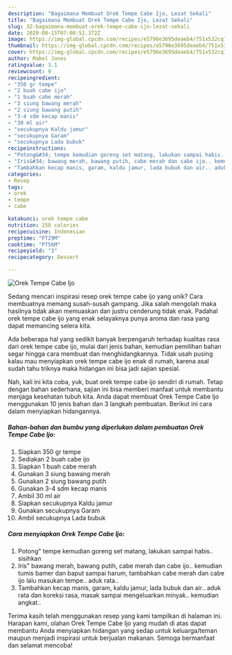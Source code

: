 ```yaml
---
description: "Bagaimana Membuat Orek Tempe Cabe Ijo, Lezat Sekali"
title: "Bagaimana Membuat Orek Tempe Cabe Ijo, Lezat Sekali"
slug: 32-bagaimana-membuat-orek-tempe-cabe-ijo-lezat-sekali
date: 2020-08-15T07:08:51.372Z
image: https://img-global.cpcdn.com/recipes/e5796e3695deaeb4/751x532cq70/orek-tempe-cabe-ijo-foto-resep-utama.jpg
thumbnail: https://img-global.cpcdn.com/recipes/e5796e3695deaeb4/751x532cq70/orek-tempe-cabe-ijo-foto-resep-utama.jpg
cover: https://img-global.cpcdn.com/recipes/e5796e3695deaeb4/751x532cq70/orek-tempe-cabe-ijo-foto-resep-utama.jpg
author: Mabel Jones
ratingvalue: 3.1
reviewcount: 9
recipeingredient:
- "350 gr tempe"
- "2 buah cabe ijo"
- "1 buah cabe merah"
- "3 siung bawang merah"
- "2 siung bawang putih"
- "3-4 sdm kecap manis"
- "30 ml air"
- "secukupnya Kaldu jamur"
- "secukupnya Garam"
- "secukupnya Lada bubuk"
recipeinstructions:
- "Potong&#34; tempe kemudian goreng set matang, lakukan sampai habis.. sisihkan"
- "Iris&#34; bawang merah, bawang putih, cabe merah dan cabe ijo.. kemudian tumis bamer dan baput sampai harum, tambahkan cabe merah dan cabe ijo lalu masukan tempe.. aduk rata.."
- "Tambahkan kecap manis, garam, kaldu jamur, lada bubuk dan air.. aduk rata dan koreksi rasa, masak sampai mengeluarkan minyak.. kemudian angkat.."
categories:
- Resep
tags:
- orek
- tempe
- cabe

katakunci: orek tempe cabe 
nutrition: 258 calories
recipecuisine: Indonesian
preptime: "PT29M"
cooktime: "PT56M"
recipeyield: "3"
recipecategory: Dessert

---
```



![Orek Tempe Cabe Ijo](https://img-global.cpcdn.com/recipes/e5796e3695deaeb4/751x532cq70/orek-tempe-cabe-ijo-foto-resep-utama.jpg)

Sedang mencari inspirasi resep orek tempe cabe ijo yang unik? Cara membuatnya memang susah-susah gampang. Jika salah mengolah maka hasilnya tidak akan memuaskan dan justru cenderung tidak enak. Padahal orek tempe cabe ijo yang enak selayaknya punya aroma dan rasa yang dapat memancing selera kita.



Ada beberapa hal yang sedikit banyak berpengaruh terhadap kualitas rasa dari orek tempe cabe ijo, mulai dari jenis bahan, kemudian pemilihan bahan segar hingga cara membuat dan menghidangkannya. Tidak usah pusing kalau mau menyiapkan orek tempe cabe ijo enak di rumah, karena asal sudah tahu triknya maka hidangan ini bisa jadi sajian spesial.


Nah, kali ini kita coba, yuk, buat orek tempe cabe ijo sendiri di rumah. Tetap dengan bahan sederhana, sajian ini bisa memberi manfaat untuk membantu menjaga kesehatan tubuh kita. Anda dapat membuat Orek Tempe Cabe Ijo menggunakan 10 jenis bahan dan 3 langkah pembuatan. Berikut ini cara dalam menyiapkan hidangannya.

<!--inarticleads1-->

##### Bahan-bahan dan bumbu yang diperlukan dalam pembuatan Orek Tempe Cabe Ijo:

1. Siapkan 350 gr tempe
1. Sediakan 2 buah cabe ijo
1. Siapkan 1 buah cabe merah
1. Gunakan 3 siung bawang merah
1. Gunakan 2 siung bawang putih
1. Gunakan 3-4 sdm kecap manis
1. Ambil 30 ml air
1. Siapkan secukupnya Kaldu jamur
1. Gunakan secukupnya Garam
1. Ambil secukupnya Lada bubuk




<!--inarticleads2-->

##### Cara menyiapkan Orek Tempe Cabe Ijo:

1. Potong&#34; tempe kemudian goreng set matang, lakukan sampai habis.. sisihkan
1. Iris&#34; bawang merah, bawang putih, cabe merah dan cabe ijo.. kemudian tumis bamer dan baput sampai harum, tambahkan cabe merah dan cabe ijo lalu masukan tempe.. aduk rata..
1. Tambahkan kecap manis, garam, kaldu jamur, lada bubuk dan air.. aduk rata dan koreksi rasa, masak sampai mengeluarkan minyak.. kemudian angkat..




Terima kasih telah menggunakan resep yang kami tampilkan di halaman ini. Harapan kami, olahan Orek Tempe Cabe Ijo yang mudah di atas dapat membantu Anda menyiapkan hidangan yang sedap untuk keluarga/teman maupun menjadi inspirasi untuk berjualan makanan. Semoga bermanfaat dan selamat mencoba!
